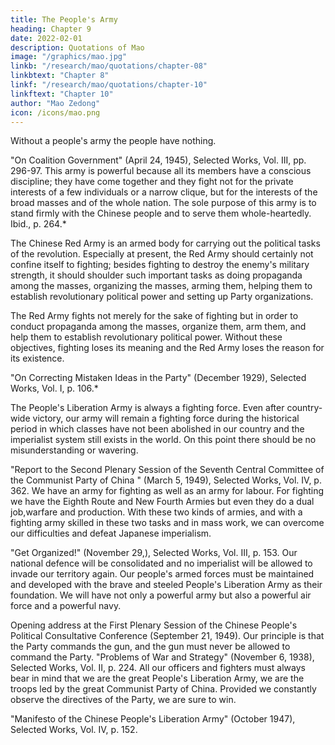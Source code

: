 ```yaml
---
title: The People's Army
heading: Chapter 9
date: 2022-02-01
description: Quotations of Mao
image: "/graphics/mao.jpg"
linkb: "/research/mao/quotations/chapter-08"
linkbtext: "Chapter 8"
linkf: "/research/mao/quotations/chapter-10"
linkftext: "Chapter 10"
author: "Mao Zedong"
icon: /icons/mao.png
---
```



Without a people's army the people have nothing.

"On Coalition Government" (April 24, 1945), Selected Works, Vol. III, pp. 296-97.
This army is powerful because all its members have a conscious discipline;
they have come together and they fight not for the private interests of a few
individuals or a narrow clique, but for the interests of the broad masses and of
the whole nation. The sole purpose of this army is to stand firmly with the
Chinese people and to serve them whole-heartedly.
Ibid., p. 264.*

The Chinese Red Army is an armed body for carrying out the political tasks of the revolution. Especially at present, the Red Army should certainly not confine itself to fighting; besides fighting to destroy the enemy's military strength, it should shoulder such important tasks as doing propaganda among the masses, organizing the masses, arming them, helping them to establish
revolutionary political power and setting up Party organizations. 

The Red Army fights not merely for the sake of fighting but in order to conduct propaganda among the masses, organize them, arm them, and help them to establish revolutionary political power. Without these objectives, fighting loses its meaning and the Red Army loses the reason for its existence.

"On Correcting Mistaken Ideas in the Party" (December 1929), Selected Works, Vol. I, p. 106.*

The People's Liberation Army is always a fighting force. Even after country-wide victory, our army will remain a fighting force during the historical period in which classes have not been abolished in our country and the imperialist system still exists in the world. On this point there should be no misunderstanding or wavering.

"Report to the Second Plenary Session of the Seventh Central Committee of the
Communist Party of China " (March 5, 1949), Selected Works, Vol. IV, p. 362.
We have an army for fighting as well as an army for labour. For fighting we
have the Eighth Route and New Fourth Armies but even they do a dual job,warfare and production. With these two kinds of armies, and with a fighting
army skilled in these two tasks and in mass work, we can overcome our
difficulties and defeat Japanese imperialism.

"Get Organized!" (November 29,), Selected Works, Vol. III, p. 153.
Our national defence will be consolidated and no imperialist will be allowed
to invade our territory again. Our people's armed forces must be maintained
and developed with the brave and steeled People's Liberation Army as their
foundation. We will have not only a powerful army but also a powerful air
force and a powerful navy.

Opening address at the First Plenary Session of the Chinese People's Political
Consultative Conference (September 21, 1949).
Our principle is that the Party commands the gun, and the gun must never be
allowed to command the Party.
"Problems of War and Strategy" (November 6, 1938), Selected Works, Vol. II, p. 224.
All our officers and fighters must always bear in mind that we are the great
People's Liberation Army, we are the troops led by the great Communist
Party of China. Provided we constantly observe the directives of the Party,
we are sure to win.

"Manifesto of the Chinese People's Liberation Army" (October 1947), Selected Works,
Vol. IV, p. 152.


